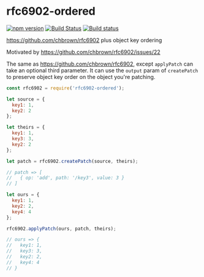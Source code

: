 # rfc6902-ordered

[![npm version](https://badge.fury.io/js/rfc6902-ordered.svg)](https://badge.fury.io/js/rfc6902-ordered)
[![Build Status](https://travis-ci.org/kellyselden/rfc6902-ordered.svg?branch=master)](https://travis-ci.org/kellyselden/rfc6902-ordered)
[![Build status](https://ci.appveyor.com/api/projects/status/9chbeua3hs3eje78/branch/master?svg=true)](https://ci.appveyor.com/project/kellyselden/rfc6902-ordered-ha8l3/branch/master)

https://github.com/chbrown/rfc6902 plus object key ordering

Motivated by https://github.com/chbrown/rfc6902/issues/22

The same as https://github.com/chbrown/rfc6902, except `applyPatch` can take an optional third parameter. It can use the `output` param of `createPatch` to preserve object key order on the object you're patching.

```js
const rfc6902 = require('rfc6902-ordered');

let source = {
  key1: 1,
  key2: 2
};

let theirs = {
  key1: 1,
  key3: 3,
  key2: 2
};

let patch = rfc6902.createPatch(source, theirs);

// patch => [
//   { op: 'add', path: '/key3', value: 3 }
// ]

let ours = {
  key1: 1,
  key2: 2,
  key4: 4
};

rfc6902.applyPatch(ours, patch, theirs);

// ours => {
//   key1: 1,
//   key3: 3,
//   key2: 2,
//   key4: 4
// }
```